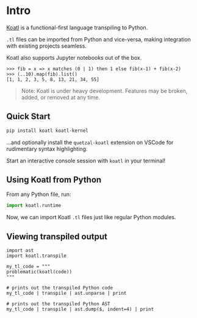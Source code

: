 # Intro

[Koatl](https://github.com/skkestrel/koatl) is a functional-first language transpiling to Python.

`.tl` files can be imported from Python and vice-versa, making integration with existing projects seamless.

Koatl also supports Jupyter notebooks out of the box.

```koatl
>>> fib = x => x matches (0 | 1) then 1 else fib(x-1) + fib(x-2)
>>> (..10).map(fib).list()
[1, 1, 2, 3, 5, 8, 13, 21, 34, 55]
```

> Note: Koatl is under heavy development. Features may be broken, added, or removed at any time.

## Quick Start

```bash
pip install koatl koatl-kernel
```

...and optionally install the `quetzal-koatl` extension on VSCode for rudimentary syntax highlighting.

Start an interactive console session with `koatl` in your terminal!

## Using Koatl from Python

From any Python file, run:

```python
import koatl.runtime
```

Now, we can import Koatl `.tl` files just like regular Python modules.

## Viewing transpiled output

```koatl
import ast
import koatl.transpile

my_tl_code = """
problematic(koatl(code))
"""

# prints out the transpiled Python code
my_tl_code | transpile | ast.unparse | print

# prints out the transpiled Python AST
my_tl_code | transpile | ast.dump($, indent=4) | print
```
